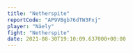 ```yaml
---
title: "Netherspite"
reportCode: "AP9VBgb76dTW3Fxj"
player: "Näely"
fight: "Netherspite"
date: 2021-08-30T19:10:09.637000+00:00
---
```

